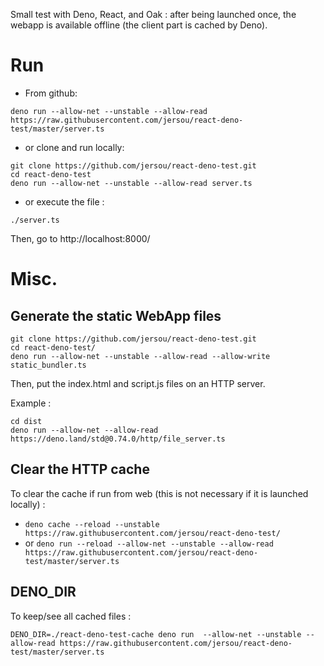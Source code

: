 Small test with Deno, React, and Oak : after being launched once, the webapp is available offline (the client part is cached by Deno).

# Run

* From github: 
```
deno run --allow-net --unstable --allow-read https://raw.githubusercontent.com/jersou/react-deno-test/master/server.ts
```

* or clone and run locally:
```
git clone https://github.com/jersou/react-deno-test.git
cd react-deno-test
deno run --allow-net --unstable --allow-read server.ts
```
* or execute the file :
```
./server.ts
```

Then, go to http://localhost:8000/


# Misc.

## Generate the static WebApp files

```
git clone https://github.com/jersou/react-deno-test.git
cd react-deno-test/
deno run --allow-net --unstable --allow-read --allow-write static_bundler.ts
```
Then, put the index.html and script.js files on an HTTP server.

Example :
```
cd dist
deno run --allow-net --allow-read https://deno.land/std@0.74.0/http/file_server.ts
```


## Clear the HTTP cache

To clear the cache if run from web (this is not necessary if it is launched locally) :
* `deno cache --reload --unstable https://raw.githubusercontent.com/jersou/react-deno-test/`
* or `deno run --reload --allow-net --unstable --allow-read https://raw.githubusercontent.com/jersou/react-deno-test/master/server.ts`


## DENO_DIR
To keep/see all cached files :
```
DENO_DIR=./react-deno-test-cache deno run  --allow-net --unstable --allow-read https://raw.githubusercontent.com/jersou/react-deno-test/master/server.ts
```

